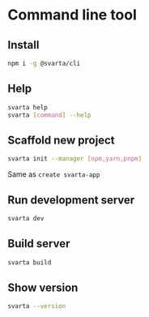 # Command line tool

## Install

```bash
npm i -g @svarta/cli
```

## Help

```bash
svarta help
svarta [command] --help
```

## Scaffold new project

```bash
svarta init --manager [npm,yarn,pnpm]
```

Same as `create svarta-app`

## Run development server

```bash
svarta dev
```

## Build server

```bash
svarta build
```

<!-- ## Deploy server
TODO:
```bash
svarta deploy
``` -->

## Show version

```bash
svarta --version
```
